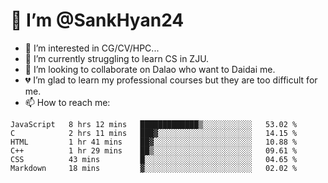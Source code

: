 # 👋 I’m @SankHyan24

- 👀 I’m interested in CG/CV/HPC...
- 🌱 I’m currently struggling to learn CS in ZJU.
- 💞️ I’m looking to collaborate on Dalao who want to Daidai me.
- 💔 I’m glad to learn my professional courses but they are too difficult for me.
- 📫 How to reach me:


<!---
SankHyan24/SankHyan24 is a ✨ special ✨ repository because its `README.md` (this file) appears on your GitHub profile.
You can click the Preview link to take a look at your changes.
--->
<!--START_SECTION:waka-->

```text
JavaScript   8 hrs 12 mins   █████████████▒░░░░░░░░░░░   53.02 %
C            2 hrs 11 mins   ███▓░░░░░░░░░░░░░░░░░░░░░   14.15 %
HTML         1 hr 41 mins    ██▓░░░░░░░░░░░░░░░░░░░░░░   10.88 %
C++          1 hr 29 mins    ██▒░░░░░░░░░░░░░░░░░░░░░░   09.61 %
CSS          43 mins         █░░░░░░░░░░░░░░░░░░░░░░░░   04.65 %
Markdown     18 mins         ▓░░░░░░░░░░░░░░░░░░░░░░░░   02.02 %
```

<!--END_SECTION:waka-->
